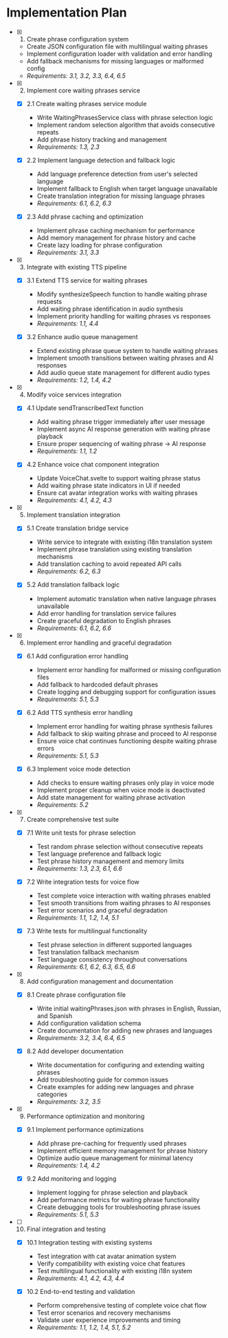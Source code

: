 # Implementation Plan

- [x] 1. Create phrase configuration system
  - Create JSON configuration file with multilingual waiting phrases
  - Implement configuration loader with validation and error handling
  - Add fallback mechanisms for missing languages or malformed config
  - _Requirements: 3.1, 3.2, 3.3, 6.4, 6.5_

- [x] 2. Implement core waiting phrases service
  - [x] 2.1 Create waiting phrases service module
    - Write WaitingPhrasesService class with phrase selection logic
    - Implement random selection algorithm that avoids consecutive repeats
    - Add phrase history tracking and management
    - _Requirements: 1.3, 2.3_

  - [x] 2.2 Implement language detection and fallback logic
    - Add language preference detection from user's selected language
    - Implement fallback to English when target language unavailable
    - Create translation integration for missing language phrases
    - _Requirements: 6.1, 6.2, 6.3_

  - [x] 2.3 Add phrase caching and optimization
    - Implement phrase caching mechanism for performance
    - Add memory management for phrase history and cache
    - Create lazy loading for phrase configuration
    - _Requirements: 3.1, 3.3_

- [x] 3. Integrate with existing TTS pipeline
  - [x] 3.1 Extend TTS service for waiting phrases
    - Modify synthesizeSpeech function to handle waiting phrase requests
    - Add waiting phrase identification in audio synthesis
    - Implement priority handling for waiting phrases vs responses
    - _Requirements: 1.1, 4.4_

  - [x] 3.2 Enhance audio queue management
    - Extend existing phrase queue system to handle waiting phrases
    - Implement smooth transitions between waiting phrases and AI responses
    - Add audio queue state management for different audio types
    - _Requirements: 1.2, 1.4, 4.2_

- [x] 4. Modify voice services integration
  - [x] 4.1 Update sendTranscribedText function
    - Add waiting phrase trigger immediately after user message
    - Implement async AI response generation with waiting phrase playback
    - Ensure proper sequencing of waiting phrase → AI response
    - _Requirements: 1.1, 1.2_

  - [x] 4.2 Enhance voice chat component integration
    - Update VoiceChat.svelte to support waiting phrase status
    - Add waiting phrase state indicators in UI if needed
    - Ensure cat avatar integration works with waiting phrases
    - _Requirements: 4.1, 4.2, 4.3_

- [x] 5. Implement translation integration
  - [x] 5.1 Create translation bridge service
    - Write service to integrate with existing i18n translation system
    - Implement phrase translation using existing translation mechanisms
    - Add translation caching to avoid repeated API calls
    - _Requirements: 6.2, 6.3_

  - [x] 5.2 Add translation fallback logic
    - Implement automatic translation when native language phrases unavailable
    - Add error handling for translation service failures
    - Create graceful degradation to English phrases
    - _Requirements: 6.1, 6.2, 6.6_

- [x] 6. Implement error handling and graceful degradation
  - [x] 6.1 Add configuration error handling
    - Implement error handling for malformed or missing configuration files
    - Add fallback to hardcoded default phrases
    - Create logging and debugging support for configuration issues
    - _Requirements: 5.1, 5.3_

  - [x] 6.2 Add TTS synthesis error handling
    - Implement error handling for waiting phrase synthesis failures
    - Add fallback to skip waiting phrase and proceed to AI response
    - Ensure voice chat continues functioning despite waiting phrase errors
    - _Requirements: 5.1, 5.3_

  - [x] 6.3 Implement voice mode detection
    - Add checks to ensure waiting phrases only play in voice mode
    - Implement proper cleanup when voice mode is deactivated
    - Add state management for waiting phrase activation
    - _Requirements: 5.2_

- [x] 7. Create comprehensive test suite
  - [x] 7.1 Write unit tests for phrase selection
    - Test random phrase selection without consecutive repeats
    - Test language preference and fallback logic
    - Test phrase history management and memory limits
    - _Requirements: 1.3, 2.3, 6.1, 6.6_

  - [x] 7.2 Write integration tests for voice flow
    - Test complete voice interaction with waiting phrases enabled
    - Test smooth transitions from waiting phrases to AI responses
    - Test error scenarios and graceful degradation
    - _Requirements: 1.1, 1.2, 1.4, 5.1_

  - [x] 7.3 Write tests for multilingual functionality
    - Test phrase selection in different supported languages
    - Test translation fallback mechanism
    - Test language consistency throughout conversations
    - _Requirements: 6.1, 6.2, 6.3, 6.5, 6.6_

- [x] 8. Add configuration management and documentation
  - [x] 8.1 Create phrase configuration file
    - Write initial waitingPhrases.json with phrases in English, Russian, and Spanish
    - Add configuration validation schema
    - Create documentation for adding new phrases and languages
    - _Requirements: 3.2, 3.4, 6.4, 6.5_

  - [x] 8.2 Add developer documentation
    - Write documentation for configuring and extending waiting phrases
    - Add troubleshooting guide for common issues
    - Create examples for adding new languages and phrase categories
    - _Requirements: 3.2, 3.5_

- [x] 9. Performance optimization and monitoring
  - [x] 9.1 Implement performance optimizations
    - Add phrase pre-caching for frequently used phrases
    - Implement efficient memory management for phrase history
    - Optimize audio queue management for minimal latency
    - _Requirements: 1.4, 4.2_

  - [x] 9.2 Add monitoring and logging
    - Implement logging for phrase selection and playback
    - Add performance metrics for waiting phrase functionality
    - Create debugging tools for troubleshooting phrase issues
    - _Requirements: 5.1, 5.3_

- [ ] 10. Final integration and testing
  - [x] 10.1 Integration testing with existing systems
    - Test integration with cat avatar animation system
    - Verify compatibility with existing voice chat features
    - Test multilingual functionality with existing i18n system
    - _Requirements: 4.1, 4.2, 4.3, 4.4_

  - [x] 10.2 End-to-end testing and validation
    - Perform comprehensive testing of complete voice chat flow
    - Test error scenarios and recovery mechanisms
    - Validate user experience improvements and timing
    - _Requirements: 1.1, 1.2, 1.4, 5.1, 5.2_
